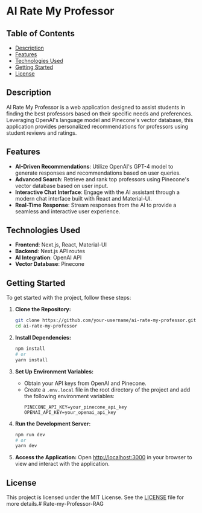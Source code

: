 # AI Rate My Professor

## Table of Contents

- [Description](#description)
- [Features](#features)
- [Technologies Used](#technologies-used)
- [Getting Started](#getting-started)
- [License](#license)

## Description

AI Rate My Professor is a web application designed to assist students in finding the best professors based on their specific needs and preferences. Leveraging OpenAI's language model and Pinecone's vector database, this application provides personalized recommendations for professors using student reviews and ratings.

## Features

- **AI-Driven Recommendations**: Utilize OpenAI's GPT-4 model to generate responses and recommendations based on user queries.
- **Advanced Search**: Retrieve and rank top professors using Pinecone's vector database based on user input.
- **Interactive Chat Interface**: Engage with the AI assistant through a modern chat interface built with React and Material-UI.
- **Real-Time Response**: Stream responses from the AI to provide a seamless and interactive user experience.

## Technologies Used

- **Frontend**: Next.js, React, Material-UI
- **Backend**: Next.js API routes
- **AI Integration**: OpenAI API
- **Vector Database**: Pinecone

## Getting Started

To get started with the project, follow these steps:

1. **Clone the Repository:**
   ```bash
   git clone https://github.com/your-username/ai-rate-my-professor.git
   cd ai-rate-my-professor
   ```

2. **Install Dependencies:**
   ```bash
   npm install
   # or
   yarn install
   ```

3. **Set Up Environment Variables:**
   - Obtain your API keys from OpenAI and Pinecone.
   - Create a `.env.local` file in the root directory of the project and add the following environment variables:
     ```env
     PINECONE_API_KEY=your_pinecone_api_key
     OPENAI_API_KEY=your_openai_api_key
     ```

4. **Run the Development Server:**
   ```bash
   npm run dev
   # or
   yarn dev
   ```

5. **Access the Application:**
   Open [http://localhost:3000](http://localhost:3000) in your browser to view and interact with the application.

## License

This project is licensed under the MIT License. See the [LICENSE](./LICENSE) file for more details.# Rate-my-Professor-RAG

